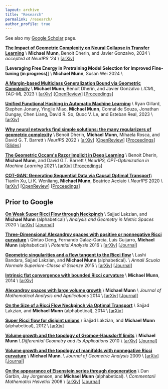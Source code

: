 ```yaml
---
layout: archive
title: "Research"
permalink: /research/
author_profile: true
---
```



See also my [Google Scholar](https://scholar.google.com/citations?user=agHn7jkAAAAJ&hl=en) page.

[**The Impact of Geometric Complexity on Neural Collapse in Transfer Learning**](https://arxiv.org/abs/2405.15706) \\
**Michael Munn**, Benoit Dherin, and Javier Gonzalvo, 2024 \\
*accepted at NeurIPS '24* \\
\[[arXiv](https://arxiv.org/abs/2405.15706)\]

[**Leveraging Free Energy in Pretraining Model Selection for Improved Fine-tuning (in progress)**] \\
**Michael Munn**, Susan Wei 2024 \\

[**A Margin-based Multiclass Generalization Bound via Geometric Complexity**](https://arxiv.org/abs/2405.18590) \\
**Michael Munn**, Benoit Dherin, and Javier Gonzalvo \\
*ICML, TAG-ML* 2023 \\
\[[arXiv](https://arxiv.org/abs/2405.18590)\]
\[[OpenReview](https://openreview.net/forum?id=fEx3f7YXv1)\]
\[[Proceedings](https://proceedings.mlr.press/v221/munn23a.html)\]

[**Unified Functional Hashing in Automatic Machine Learning**](https://arxiv.org/abs/2302.05433) \\
Ryan Gillard, Stephen Jonany, Yingjie Miao, **Michael Munn**, Connal de Souza, Jonathan Dungay, Chen Liang, David R. So, Quoc V. Le, and Esteban Real, 2023 \\
\[[arXiv](https://arxiv.org/abs/2302.05433)\]

[**Why neural networks find simple solutions: the many regularizers of geometric complexity**](https://arxiv.org/abs/2209.13083) \\
Benoit Dherin, **Michael Munn**, Mihaela Rosca, and David G. T. Barrett \\
*NeurIPS* 2022 \\
\[[arXiv](https://arxiv.org/abs/2209.13083)\]
\[[OpenReview](https://openreview.net/forum?id=-ZPeUAJlkEu)\]
\[[Proceedings](https://proceedings.neurips.cc/paper_files/paper/2022/hash/0ff3502bb29570b219967278db150a50-Abstract-Conference.html)\]
\[[Slides](https://nips.cc/media/neurips-2022/Slides/54458_xKZYv76.pdf)\]


[**The Geometric Occam's Razor Implicit in Deep Learning**](https://arxiv.org/abs/2111.15090) \\
Benoit Dherin, **Michael Munn**, and David G.T. Barrett \\
*NeurIPS, OPT-Optimization in Machine Learning* 2021 \\
\[[arXiv](https://arxiv.org/abs/2111.15090)\]
\[[Proceedings](https://proceedings.mlr.press/v195/zhang23a.html)\]

[**COT-GAN: Generating Sequential Data via Causal Optimal Transport**](https://arxiv.org/abs/2006.08571)\\
Tianlin Xu, Li K. Wenliang, **Michael Munn**, Beatrice Acciaio \\
*NeurIPS* 2020 \\
\[[arXiv](https://arxiv.org/abs/2006.08571)\] 
\[[OpenReview](https://openreview.net/forum?id=MVJi7SdV1mp)\]
\[[Proceedings](https://proceedings.neurips.cc/paper/2020/hash/641d77dd5271fca28764612a028d9c8e-Abstract.html)\]

## Prior to Google

[**On Weak Super Ricci Flow through Neckpinch**](https://arxiv.org/abs/2008.10508) \\
Sajjad Lakzian, and **Michael Munn** (alphabetical) \\
*Analysis and Geometry in Metric Spaces* 2020 \\
\[[arXiv](https://arxiv.org/abs/2008.10508)\] 
\[[Journal](https://www.degruyter.com/document/doi/10.1515/agms-2020-0123/html?lang=en)\] 

[**Three-Dimensional Alexandrov spaces with positive or nonnegative Ricci curvature**](https://arxiv.org/abs/1602.07724) \\
Qintao Deng, Fernando Galaz-Garcia, Luis Guijarro, **Michael Munn** (alphabetical) \\
*Potential Analysis* 2016 \\
\[[arXiv](https://arxiv.org/abs/1602.07724)\]
\[[Journal](https://link.springer.com/article/10.1007/s11118-017-9633-y)\]

[**Geometric singularities and a flow tangent to the Ricci flow**](https://arxiv.org/abs/1505.05035) \\
Lashi Bandara, Sajjad Lakzian, and **Michael Munn** (alphabetical). \\
*Annali Scuola Normale Superiore-Classe di Scienze* 2015 \\
\[[arXiv](https://arxiv.org/abs/1505.05035)\]
\[[Journal](https://journals.sns.it/index.php/annaliscienze/article/view/512)\]

[**Intrinsic flat convergence with bounded Ricci curvature**](https://arxiv.org/abs/1405.3312) \\
**Michael Munn**, 2014 \\
\[[arXiv](https://arxiv.org/abs/1405.3312)\]

[**Alexandrov spaces with large volume growth**](https://arxiv.org/abs/1405.3312) \\
**Michael Munn** \\
*Journal of Mathematical Analysis and Applications* 2014 \\
\[[arXiv](https://arxiv.org/abs/1405.3312)\]
\[[Journal](https://www.sciencedirect.com/science/article/pii/S0022247X14003941)\]

[**On the Size of a Ricci Flow Neckpinch via Optimal Transport**](https://arxiv.org/abs/1404.7086) \\
Sajjad Lakzian, and **Michael Munn** (alphabetical), 2014 \\
\[[arXiv](https://arxiv.org/abs/1404.7086)\]

[**Super Ricci flow for disjoint unions**](https://arxiv.org/abs/1211.2792) \\
Sajjad Lakzian, and **Michael Munn** (alphabetical), 2012 \\
\[[arXiv](https://arxiv.org/abs/1211.2792)\]

[**Volume growth and the topology of Gromov-Hausdorff limits**](https://arxiv.org/abs/1003.5691) \\
**Michael Munn** \\
*Differential Geometry and its Applications* 2010 \\
\[[arXiv](https://arxiv.org/abs/1003.5691)\]
\[[Journal](https://www.sciencedirect.com/science/article/pii/S0926224510000240)\]

[**Volume growth and the topology of manifolds with nonnegative Ricci curvature**](https://arxiv.org/abs/0712.0827) \\
**Michael Munn**. \\
*Journal of Geometric Analysis* 2009 \\
\[[arXiv](https://arxiv.org/abs/0712.0827)\]
\[[Journal](https://link.springer.com/article/10.1007/s12220-010-9125-4)\]

[**On the appearance of Eisenstein series through degeneration**](https://arxiv.org/abs/0801.3492) \\
Dan Garbin, Jay Jorgenson, and **Michael Munn** (alphabetical). \\
*Commentarii Mathematici Helvetici* 2008 \\
\[[arXiv](https://arxiv.org/abs/0801.3492)\]
\[[Journal](https://ems.press/journals/cmh/issues/48)\]






